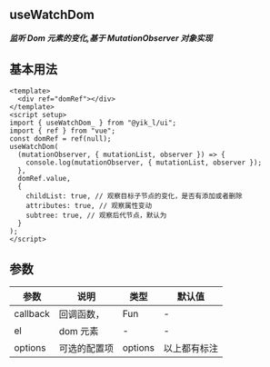 <!--
 * @Author: 刘岩 15136056318@163.com
 * @Date: 2023-08-16 16:59:31
 * @LastEditors: 刘岩 15136056318@163.com
 * @LastEditTime: 2023-09-09 23:02:22
 * @FilePath: /yik-ui-word/docs/useWatchDom_.md
 * @Description:
-->

## useWatchDom

**_监听 Dom 元素的变化,基于 MutationObserver 对象实现_**

## 基本用法

```vue
<template>
  <div ref="domRef"></div>
</template>
<script setup>
import { useWatchDom_ } from "@yik_l/ui";
import { ref } from "vue";
const domRef = ref(null);
useWatchDom(
  (mutationObserver, { mutationList, observer }) => {
    console.log(mutationObserver, { mutationList, observer });
  },
  domRef.value,
  {
    childList: true, // 观察目标子节点的变化，是否有添加或者删除
    attributes: true, // 观察属性变动
    subtree: true, // 观察后代节点，默认为
  }
);
</script>
```

## 参数

| **参数** | **说明**     | **类型** | **默认值**   |
| -------- | ------------ | -------- | ------------ |
| callback | 回调函数，   | Fun      | -            |
| el       | dom 元素     | -        | -            |
| options  | 可选的配置项 | options  | 以上都有标注 |
